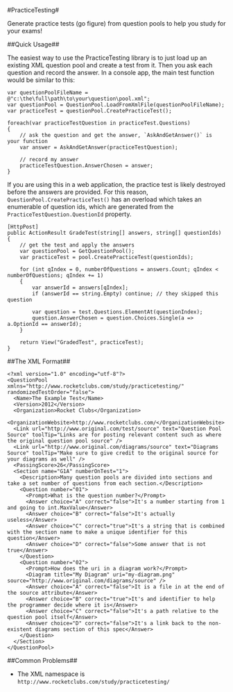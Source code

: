 #PracticeTesting#

Generate practice tests (go figure) from question pools to help you study for your exams!

##Quick Usage##

The easiest way to use the PracticeTesting library is to just load up an existing XML question pool and create a test from it.  Then you ask each question and record the answer.  In a console app, the main test function would be similar to this:

    var questionPoolFileName = @"c:\the\full\path\to\your\question\pool.xml";
    var questionPool = QuestionPool.LoadFromXmlFile(questionPoolFileName);
    var practiceTest = questionPool.CreatePracticeTest();
    
    foreach(var practiceTestQuestion in practiceTest.Questions)
    {
    	// ask the question and get the answer, `AskAndGetAnswer()` is your function
    	var answer = AskAndGetAnswer(practiceTestQuestion);
    	
    	// record my answer
    	practiceTestQuestion.AnswerChosen = answer;
    }
    
If you are using this in a web application, the practice test is likely destroyed before the answers are provided.  For this reason, `QuestionPool.CreatePracticeTest()` has an overload which takes an enumerable of question ids, which are generated from the `PracticeTestQuestion.QuestionId` property.

    [HttpPost]
    public ActionResult GradeTest(string[] answers, string[] questionIds)
    {
        // get the test and apply the answers
        var questionPool = GetQuestionPool();
        var practiceTest = pool.CreatePracticeTest(questionIds);

        for (int qIndex = 0, numberOfQuestions = answers.Count; qIndex < numberOfQuestions; qIndex += 1)
        {
            var answerId = answers[qIndex];
            if (answerId == string.Empty) continue; // they skipped this question
            
            var question = test.Questions.ElementAt(questionIndex);
            question.AnswerChosen = question.Choices.Single(a => a.OptionId == answerId);
        }

        return View("GradedTest", practiceTest);
    }

##The XML Format##

	<?xml version="1.0" encoding="utf-8"?>
	<QuestionPool xmlns="http://www.rocketclubs.com/study/practicetesting/" randomizedTestOrder="false">
	  <Name>The Example Test</Name>
	  <Version>2012</Version>
	  <Organization>Rocket Clubs</Organization>
	  <OrganizationWebsite>http://www.rocketclubs.com/</OrganizationWebsite>
	  <Link url="http://www.original.com/test/source" text="Question Pool Source" toolTip="Links are for posting relevant content such as where the original question pool source" />
	  <Link url="http://www.original.com/diagrams/source" text="Diagrams Source" toolTip="Make sure to give credit to the original source for your diagrams as well" />
	  <PassingScore>26</PassingScore>
	  <Section name="G1A" numberOnTest="1">
	    <Description>Many question pools are divided into sections and take a set number of questions from each section.</Description>
	    <Question number="01">
	      <Prompt>What is the question number?</Prompt>
	      <Answer choice="A" correct="false">It's a number starting from 1 and going to int.MaxValue</Answer>
	      <Answer choice="B" correct="false">It's actually useless</Answer>
	      <Answer choice="C" correct="true">It's a string that is combined with the section name to make a unique identifier for this question</Answer>
	      <Answer choice="D" correct="false">Some answer that is not true</Answer>
	    </Question>
	    <Question number="02">
	      <Prompt>How does the uri in a diagram work?</Prompt>
	      <Diagram title="My Diagram" uri="my-diagram.png" source="http://www.original.com/diagrams/source" />
	      <Answer choice="A" correct="false">It is a file in at the end of the source attribute</Answer>
	      <Answer choice="B" correct="true">It's and identifier to help the programmer decide where it is</Answer>
	      <Answer choice="C" correct="false">It's a path relative to the question pool itself</Answer>
	      <Answer choice="D" correct="false">It's a link back to the non-existent diagrams section of this spec</Answer>
	    </Question>
	  </Section>
	</QuestionPool>

##Common Problems##

- The XML namespace is `http://www.rocketclubs.com/study/practicetesting/`

